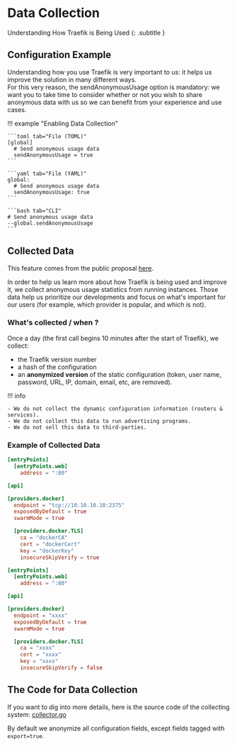 # Data Collection

Understanding How Traefik is Being Used
{: .subtitle }

## Configuration Example

Understanding how you use Traefik is very important to us: it helps us improve the solution in many different ways.  
For this very reason, the sendAnonymousUsage option is mandatory: we want you to take time to consider whether or not you wish to share anonymous data with us so we can benefit from your experience and use cases.

!!! example "Enabling Data Collection"
    
    ```toml tab="File (TOML)"
    [global]
      # Send anonymous usage data
      sendAnonymousUsage = true
    ```
    
    ```yaml tab="File (YAML)"
    global:
      # Send anonymous usage data
      sendAnonymousUsage: true
    ```
    
    ```bash tab="CLI"
    # Send anonymous usage data
    --global.sendAnonymousUsage
    ```

## Collected Data

This feature comes from the public proposal [here](https://github.com/containous/traefik/issues/2369).

In order to help us learn more about how Traefik is being used and improve it, we collect anonymous usage statistics from running instances.
Those data help us prioritize our developments and focus on what's important for our users (for example, which provider is popular, and which is not).

### What's collected / when ?

Once a day (the first call begins 10 minutes after the start of Traefik), we collect:

- the Traefik version number
- a hash of the configuration
- an **anonymized version** of the static configuration (token, user name, password, URL, IP, domain, email, etc, are removed).

!!! info
    
    - We do not collect the dynamic configuration information (routers & services).
    - We do not collect this data to run advertising programs.
    - We do not sell this data to third-parties.

### Example of Collected Data

```toml tab="Original configuration"
[entryPoints]
  [entryPoints.web]
    address = ":80"

[api]

[providers.docker]
  endpoint = "tcp://10.10.10.10:2375"
  exposedByDefault = true
  swarmMode = true

  [providers.docker.TLS]
    ca = "dockerCA"
    cert = "dockerCert"
    key = "dockerKey"
    insecureSkipVerify = true
```

```toml tab="Resulting Obfuscated Configuration"
[entryPoints]
  [entryPoints.web]
    address = ":80"

[api]

[providers.docker]
  endpoint = "xxxx"
  exposedByDefault = true
  swarmMode = true

  [providers.docker.TLS]
    ca = "xxxx"
    cert = "xxxx"
    key = "xxxx"
    insecureSkipVerify = false
```

## The Code for Data Collection

If you want to dig into more details, here is the source code of the collecting system: [collector.go](https://github.com/containous/traefik/blob/master/pkg/collector/collector.go)

By default we anonymize all configuration fields, except fields tagged with `export=true`.
